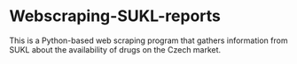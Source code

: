 # Webscraping-SUKL-reports
This is a Python-based web scraping program that gathers information from SUKL about the availability of drugs on the Czech market. 
